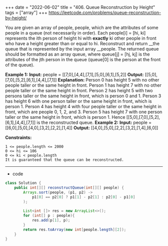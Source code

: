 +++ 
date = "2022-06-02"
title = "406. Queue Reconstruction by Height"
tags = ["array"]
+++
https://leetcode.com/problems/queue-reconstruction-by-height/

You are given an array of people, people, which are the attributes of some people in a queue (not necessarily in order). Each people[i] = [hi, ki] represents the ith person of height hi with **exactly** ki other people in front who have a height greater than or equal to hi.
Reconstruct and return __the queue that is represented by the input array __people. The returned queue should be formatted as an array queue, where queue[j] = [hj, kj] is the attributes of the jth person in the queue (queue[0] is the person at the front of the queue).
 
**Example 1:**
**Input:** people = [[7,0],[4,4],[7,1],[5,0],[6,1],[5,2]] **Output:** [[5,0],[7,0],[5,2],[6,1],[4,4],[7,1]] **Explanation:** Person 0 has height 5 with no other people taller or the same height in front. Person 1 has height 7 with no other people taller or the same height in front. Person 2 has height 5 with two persons taller or the same height in front, which is person 0 and 1. Person 3 has height 6 with one person taller or the same height in front, which is person 1. Person 4 has height 4 with four people taller or the same height in front, which are people 0, 1, 2, and 3. Person 5 has height 7 with one person taller or the same height in front, which is person 1. Hence [[5,0],[7,0],[5,2],[6,1],[4,4],[7,1]] is the reconstructed queue. 
**Example 2:**
**Input:** people = [[6,0],[5,0],[4,0],[3,2],[2,2],[1,4]] **Output:** [[4,0],[5,0],[2,2],[3,2],[1,4],[6,0]] 
 
**Constraints:**
 	
	1 <= people.length <= 2000 	
	0 <= hi <= 106 	
	0 <= ki < people.length 	
	It is guaranteed that the queue can be reconstructed.


---
- code
```java
class Solution {
    public int[][] reconstructQueue(int[][] people) {
        Arrays.sort(people, (p1, p2) -> 
            p1[0] == p2[0] ? p1[1] - p2[1] : p2[0] - p1[0]
        );
        
        List<int []> res = new ArrayList<>();
        for (int[] p : people){
            res.add(p[1], p);
        }
        return res.toArray(new int[people.length][2]);
    }
}
```
